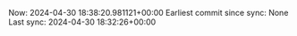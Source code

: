 Now: 2024-04-30 18:38:20.981121+00:00 Earliest commit since sync: None Last sync: 2024-04-30 18:32:26+00:00
